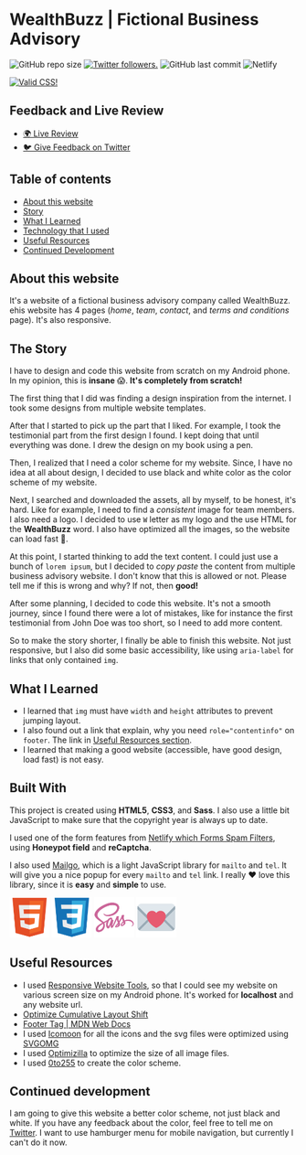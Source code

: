 # WealthBuzz | Fictional Business Advisory

<p align="left">
  <img alt="GitHub repo size" src="https://img.shields.io/github/repo-size/vanzasetia/wealthbuzz?style=for-the-badge&logo=github">
  <a href="https://twitter.com/vanzasetia" target="_blank"><img src="https://img.shields.io/twitter/follow/vanzasetia?logo=twitter&style=for-the-badge" alt="Twitter followers." /></a>
  <img alt="GitHub last commit" src="https://img.shields.io/github/last-commit/vanzasetia/wealthbuzz?style=for-the-badge&logo=git">
  <img alt="Netlify" src="https://img.shields.io/netlify/4405622a-7b0f-4475-9214-b18b3074b4f5?style=for-the-badge&logo=netlify">
</p>
<p>
  <a href="http://jigsaw.w3.org/css-validator/check/referer">
    <img style="border:0;width:88px;height:31px"
        src="http://jigsaw.w3.org/css-validator/images/vcss-blue"
        alt="Valid CSS!" />
    </a>
</p>

## Feedback and Live Review
* [🌍 Live Review](https://wealthbuzz.netlify.app/)
* [🐦 Give Feedback on Twitter](https://twitter.com/vanzasetia/status/1422524309738713101?s=19)

## Table of contents
- [About this website](#about-this-website)
- [Story](#the-story)
- [What I Learned](#what-i-learned)
- [Technology that I used](#built-with)
- [Useful Resources](#useful-resources)
- [Continued Development](#continued-development)

## About this website
It's a website of a fictional business advisory company called WealthBuzz. ehis website has 4 pages (*home*, *team*, *contact*, and *terms and conditions* page). It's also responsive.

## The Story
I have to design and code this website from scratch on my Android phone. In my opinion, this is **insane** 😱. **It's completely from scratch!**

The first thing that I did was finding a design inspiration from the internet. I took some designs from multiple website templates.

After that I started to pick up the part that I liked. For example, I took the testimonial part from the first design I found. I kept doing that until everything was done. I drew the design on my book using a pen.

Then, I realized that I need a color scheme for my website. Since, I have no idea at all about design, I decided to use black and white color as the color scheme of my website.

Next, I searched and downloaded the assets, all by myself, to be honest, it's hard. Like for example, I need to find a *consistent* image for team members. I also need a logo. I decided to use `W` letter as my logo and the use HTML for the **WealthBuzz** word. I also have optimized all the images, so the website can load fast 🚀.

At this point, I started thinking to add the text content. I could just use a bunch of `lorem ipsum`, but I decided to *copy paste* the content from multiple business advisory website. I don't know that this is allowed or not. Please tell me if this is wrong and why? If not, then **good!**

After some planning, I decided to code this website. It's not a smooth journey, since I found there were a lot of mistakes, like for instance the first testimonial from John Doe was too short, so I need to add more content.

So to make the story shorter, I finally be able to finish this website. Not just responsive, but I also did some basic accessibility, like using `aria-label` for links that only contained `img`.

## What I Learned
* I learned that `img` must have `width` and `height` attributes to prevent jumping layout.
* I also found out a link that explain, why you need `role="contentinfo"` on `footer`. The link in [Useful Resources section](#useful-resources).
* I learned that making a good website (accessible, have good design, load fast) is not easy.


## Built With
This project is created using **HTML5**, **CSS3**, and **Sass**. I also use a little bit JavaScript to make sure that the copyright year is always up to date.

I used one of the form features from [Netlify which Forms Spam Filters](https://docs.netlify.com/forms/spam-filters/), using **Honeypot field** and **reCaptcha**.

I also used [Mailgo](https://mailgo.dev/), which is a light JavaScript library for `mailto` and `tel`. It will give you a nice popup for every `mailto` and `tel` link. I really ❤️ love this library, since it is **easy** and **simple** to use.
<p align="left">
  <img src="https://raw.githubusercontent.com/devicons/devicon/master/icons/html5/html5-original.svg" alt="" width="auto" height="70px">
  <img src="https://raw.githubusercontent.com/devicons/devicon/master/icons/css3/css3-original.svg" alt="" width="auto" height="70px">
  <img src="https://raw.githubusercontent.com/devicons/devicon/master/icons/sass/sass-original.svg" alt="" width="auto" height="70px">
  <img src="./icons/mailgo.png" alt="" width="auto" height="70px">
</p>

## Useful Resources
* I used [Responsive Website Tools](http://responsivetesttool.com/), so that I could see my website on various screen size on my Android phone. It's worked for **localhost** and any website url.
* [Optimize Cumulative Layout Shift](https://web.dev/optimize-cls/)
* [ Footer Tag | MDN Web Docs](https://developer.mozilla.org/en-US/docs/Web/HTML/Element/footer#accessibility_concerns)
* I used [Icomoon](https://icomoon.io) for all the icons and the svg files were optimized using [SVGOMG](https://jakearchibald.github.io/svgomg/)
* I used [Optimizilla](https://imagecompressor.com) to optimize the size of all image files.
* I used [0to255](https://www.0to255.com/) to create the color scheme.


## Continued development
I am going to give this website a better color scheme, not just black and white. If you have any feedback about the color, feel free to tell me on [Twitter](https://twitter.com/vanzasetia/status/1422524309738713101?s=19). I want to use hamburger menu for mobile navigation, but currently I can't do it now.
